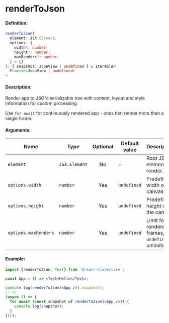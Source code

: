 # renderToJson

#### Definition:

```ts
renderToJson(
  element: JSX.Element,
  options: {
    width?: number;
    height?: number;
    maxRenders?: number;
  } = {}
): { snapshot: JsonView | undefined } & Iterable<
  Promise<JsonView | undefined>
>
```

#### Description:

Render app to JSON-serializable tree with content, layout and style information for custom processing.

Use `for await` for continuously rendered app - ones that render more than a single frame.

#### Arguments:

| Name                 | Type          | Optional | Default value | Description                                          |
| -------------------- | ------------- | :------: | ------------- | ---------------------------------------------------- |
| `element`            | `JSX.Element` |    No    | -             | Root JSX element to render.                          |
| `options.width`      | `number`      |   Yes    | `undefined`   | Predefined width of the canvas.                      |
| `options.height`     | `number`      |   Yes    | `undefined`   | Predefined height of the canvas.                     |
| `options.maxRenders` | `number`      |   Yes    | `undefined`   | Limit for rendered frames, `undefined` is unlimited. |

#### Example:

```jsx
import {renderToJson, Text} from '@react-slate/core';

const App = () => <Text>Hello</Text>;

console.log(renderToJson(<App />).snapshot);
// or
(async () => {
  for await (const snapshot of renderToJson(<App />)) {
    console.log(snapshot);
  }
})();
```
